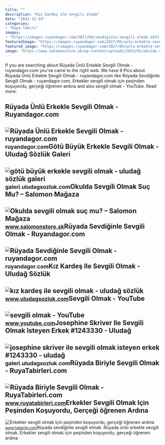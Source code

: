 ```yaml
---
title: ""
description: "Kız kardeş ile sevgili olmak"
date: "2022-12-14"
categories:
- "Ruya Tabiri"
images:
- "https://images.ruyandagor.com/2017/04/sevdiginle-sevgili-olmak-1633.jpg"
featuredImage: "https://images.ruyandagor.com/2017/05/unlu-erkekle-sevgili-olmak-2202.jpg"
featured_image: "https://images.ruyandagor.com/2017/05/unlu-erkekle-sevgili-olmak-2202.jpg"
image: "https://www.salomonstore.sk/wp-content/uploads/2023/01/okulda-sevgili-olmak-suc-mu.jpg"
---
```


If you are searching about Rüyada Ünlü Erkekle Sevgili Olmak - ruyandagor.com you've came to the right web. We have 9 Pics about Rüyada Ünlü Erkekle Sevgili Olmak - ruyandagor.com like Rüyada Sevdiğinle Sevgili Olmak - ruyandagor.com, Erkekler sevgili olmak için peşinden koşuyordu, gerçeği öğrenen ardına and also sevgili olmak - YouTube. Read more:

Rüyada Ünlü Erkekle Sevgili Olmak - Ruyandagor.com
--------------------------------------------------

 ![Rüyada Ünlü Erkekle Sevgili Olmak - ruyandagor.com](https://images.ruyandagor.com/2017/05/unlu-erkekle-sevgili-olmak-2202.jpg) <small>ruyandagor.com</small>Götü Büyük Erkekle Sevgili Olmak - Uludağ Sözlük Galeri
-------------------------------------------------------

 ![götü büyük erkekle sevgili olmak - uludağ sözlük galeri](https://galeri14.uludagsozluk.com/870/gotu-buyuk-erkekle-sevgili-olmak_2231192.jpg) <small>galeri.uludagsozluk.com</small>Okulda Sevgili Olmak Suç Mu? – Salomon Mağaza
---------------------------------------------

 ![Okulda sevgili olmak suç mu? – Salomon Mağaza](https://www.salomonstore.sk/wp-content/uploads/2023/01/okulda-sevgili-olmak-suc-mu.jpg) <small>www.salomonstore.sk</small>Rüyada Sevdiğinle Sevgili Olmak - Ruyandagor.com
------------------------------------------------

 ![Rüyada Sevdiğinle Sevgili Olmak - ruyandagor.com](https://images.ruyandagor.com/2017/04/sevdiginle-sevgili-olmak-1633.jpg) <small>ruyandagor.com</small>Kız Kardeş Ile Sevgili Olmak - Uludağ Sözlük
--------------------------------------------

 ![kız kardeş ile sevgili olmak - uludağ sözlük](https://galeri14.uludagsozluk.com/764/kiz-kardes-ile-sevgili-olmak_1512794.gif) <small>www.uludagsozluk.com</small>Sevgili Olmak - YouTube
-----------------------

 ![sevgili olmak - YouTube](https://i.ytimg.com/vi/CS2-eD2p4nA/maxres2.jpg?sqp=-oaymwEoCIAKENAF8quKqQMcGADwAQH4AZYDgALQBYoCDAgAEAEYfyA6KFMwDw==&rs=AOn4CLC_itPa81jukMR8lX7_B9OrOSpw5w) <small>www.youtube.com</small>Josephine Skriver Ile Sevgili Olmak Isteyen Erkek #1243330 - Uludağ
-------------------------------------------------------------------

 ![josephine skriver ile sevgili olmak isteyen erkek #1243330 - uludağ](https://galeri14.uludagsozluk.com/862/josephine-skriver-ile-sevgili-olmak-isteyen-erkek_1243330_m.jpg) <small>galeri.uludagsozluk.com</small>Rüyada Biriyle Sevgili Olmak - RuyaTabirleri.com
------------------------------------------------

 ![Rüyada Biriyle Sevgili Olmak - RuyaTabirleri.com](https://www.ruyatabirleri.com/wp-content/uploads/biriyle-sevgili-olmak.jpg) <small>www.ruyatabirleri.com</small>Erkekler Sevgili Olmak Için Peşinden Koşuyordu, Gerçeği öğrenen Ardına
----------------------------------------------------------------------

 ![Erkekler sevgili olmak için peşinden koşuyordu, gerçeği öğrenen ardına](https://i.haberler.com/galeri/2022/01/07/erkekler-sevgili-olmak-icin-pesinden-kosuyordu-720405_4747_2_b.jpg) <small>www.haberler.com</small>Rüyada sevdiğinle sevgili olmak. Rüyada ünlü erkekle sevgili olmak. Erkekler sevgili olmak için peşinden koşuyordu, gerçeği öğrenen ardına
